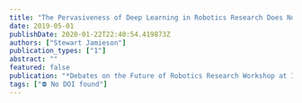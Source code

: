 ```yaml
---
title: "The Pervasiveness of Deep Learning in Robotics Research Does Not Impede Scientific Insights into Robotics Problems"
date: 2019-05-01
publishDate: 2020-01-22T22:40:54.419873Z
authors: ["Stewart Jamieson"]
publication_types: ["1"]
abstract: ""
featured: false
publication: "*Debates on the Future of Robotics Research Workshop at ICRA 2019*"
tags: ["⛔ No DOI found"]
---
```


